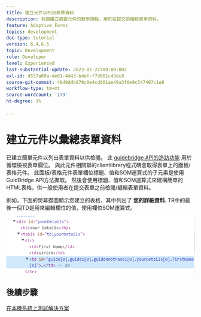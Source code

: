 ```yaml
---
title: 建立元件以列出表單資料
description: 有關建立摘要元件的教學課程，用於在提交前稽核表單資料。
feature: Adaptive Forms
topics: development
doc-type: tutorial
version: 6.4,6.5
topic: Development
role: Developer
level: Experienced
last-substantial-update: 2023-01-22T00:00:00Z
exl-id: d537a80a-de61-4d43-bdef-f7d661c43dc8
source-git-commit: 48d9ddb870c0e4cd001ae49a3f0e9c547407c1e8
workflow-type: tm+mt
source-wordcount: '179'
ht-degree: 1%

---
```


# 建立元件以彙總表單資料

已建立簡單元件以列出表單資料以供檢閱。 此 [guidebridge API的造訪功能](https://developer.adobe.com/experience-manager/reference-materials/6-5/forms/javascript-api/GuideBridge.html?q=visit) 用於循環檢視表單欄位。 與此元件相關聯的clientlibrary程式碼會取得表單上的面板/表格元件。 此面板/表格元件表單欄位標題、值和SOM運算式的子元素是使用GuidBridge API方法擷取。 然後會使用標題、值和SOM運算式來建構簡單的HTML表格，供一般使用者在提交表單之前檢閱/編輯表單資料。

例如，下面的熒幕擷圖顯示您建立的表格，其中列出了 **您的詳細資料**. TR中的最後一個TD是用來編輯欄位的值，使用欄位SOM運算式。

![造訪函式](assets/visit-function.png)

## 後續步驟

[在本機系統上測試解決方案](./deploy-on-your-system.md)
